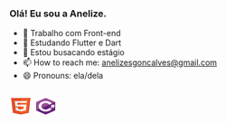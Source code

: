 ### Olá! Eu sou a Anelize.

- 🔭 Trabalho com Front-end
- 🌱 Estudando Flutter e Dart
- 🤔 Estou busacando estágio
- 📫 How to reach me: anelizesgoncalves@gmail.com
- 😄 Pronouns: ela/dela



<div style="display: inline_block"><br>
  <img align="center" alt="Ane-Js" height="30" width="40" src="https://raw.githubusercontent.com/devicons/devicon/master/icons/html5/html5-original.svg">
  <img align="center" alt="Ane-CSS" height="30" width="40" src="https://raw.githubusercontent.com/devicons/devicon/master/icons/csharp/csharp-original.svg">
  <link rel="stylesheet" href="https://cdn.jsdelivr.net/gh/devicons/devicon@v2.15.1/devicon.min.css">
          
</div>

